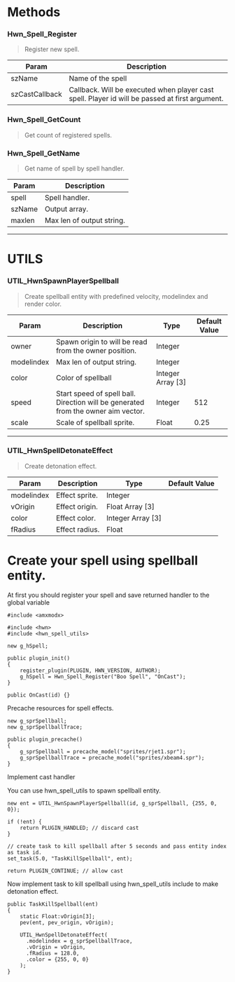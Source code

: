 # Methods

### Hwn_Spell_Register
> Register new spell.

| Param          | Description                                                                                    |
|----------------|------------------------------------------------------------------------------------------------|
| szName         | Name of the spell                                                                              |
| szCastCallback | Callback. Will be executed when player cast spell. Player id will be passed at first argument. |

### Hwn_Spell_GetCount
> Get count of registered spells.

### Hwn_Spell_GetName
> Get name of spell by spell handler.

| Param  | Description               |
|--------|---------------------------|
| spell  | Spell handler.            |
| szName | Output array.             |
| maxlen | Max len of output string. |


---

# UTILS

### UTIL_HwnSpawnPlayerSpellball
> Create spellball entity with predefined velocity, modelindex and render color.

| Param      | Description                                                                       | Type              | Default Value |
|------------|-----------------------------------------------------------------------------------|-------------------|---------------|
| owner      | Spawn origin to will be read from the owner position.                             | Integer           |               |
| modelindex | Max len of output string.                                                         | Integer           |               |
| color      | Color of spellball                                                                | Integer Array [3] |               |
| speed      | Start speed of spell ball. Direction will be generated from the owner aim vector. | Integer           | 512           |
| scale      | Scale of spellball sprite.                                                        | Float             | 0.25          |

---
 
### UTIL_HwnSpellDetonateEffect
> Create detonation effect.

| Param      | Description    | Type              | Default Value |
|------------|----------------|-------------------|---------------|
| modelindex | Effect sprite. | Integer           |               |
| vOrigin    | Effect origin. | Float Array [3]   |               |
| color      | Effect color.  | Integer Array [3] |               |
| fRadius    | Effect radius. | Float             |               |


# Create your spell using spellball entity.

At first you should register your spell and save returned handler to the global variable

```
#include <amxmodx>

#include <hwn>
#include <hwn_spell_utils>

new g_hSpell;

public plugin_init()
{
    register_plugin(PLUGIN, HWN_VERSION, AUTHOR);
    g_hSpell = Hwn_Spell_Register("Boo Spell", "OnCast");
}

public OnCast(id) {}

```

Precache resources for spell effects.

```
new g_sprSpellball;
new g_sprSpellballTrace;

public plugin_precache()
{
    g_sprSpellball = precache_model("sprites/rjet1.spr");
    g_sprSpellballTrace = precache_model("sprites/xbeam4.spr");
}
```

Implement cast handler

You can use hwn_spell_utils to spawn spellball entity.

```
new ent = UTIL_HwnSpawnPlayerSpellball(id, g_sprSpellball, {255, 0, 0});

if (!ent) {
    return PLUGIN_HANDLED; // discard cast
}

// create task to kill spellball after 5 seconds and pass entity index as task id.
set_task(5.0, "TaskKillSpellball", ent);

return PLUGIN_CONTINUE; // allow cast
```

Now implement task to kill spellball using hwn_spell_utils include to make detonation effect.

```
public TaskKillSpellball(ent)
{
    static Float:vOrigin[3];
    pev(ent, pev_origin, vOrigin);

    UTIL_HwnSpellDetonateEffect(
      .modelindex = g_sprSpellballTrace,
      .vOrigin = vOrigin,
      .fRadius = 128.0,
      .color = {255, 0, 0}
    );
}
```